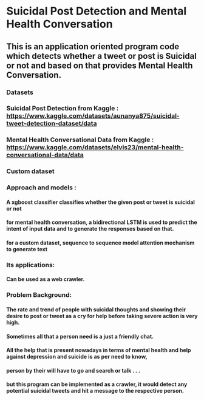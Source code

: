 # Suicidal Post Detection and Mental Health Conversation 

## This is an application oriented program code which detects whether a tweet or post is Suicidal or not and based on that provides Mental Health Conversation. 

### Datasets
### Suicidal Post Detection from Kaggle : https://www.kaggle.com/datasets/aunanya875/suicidal-tweet-detection-dataset/data
### Mental Health Conversational Data from Kaggle : https://www.kaggle.com/datasets/elvis23/mental-health-conversational-data/data
### Custom dataset

### Approach and models  : 
#### A xgboost classifier classifies whether the given post or tweet is suicidal or not 
#### for mental health conversation, a bidirectional LSTM is used to predict the intent of input data and to generate the responses based on that. 
#### for a custom dataset, sequence to sequence model attention mechanism to generate text 

### Its applications: 
#### Can be used as a web crawler. 

### Problem Background: 
#### The rate and trend of people with suicidal thoughts and showing their desire to post or tweet as a cry for help before taking severe action is very high.
#### Sometimes all that a person need is a just a friendly chat. 
#### All the help that is present nowadays in terms of mental health and help against depression and suicide is as per need to know, 
#### person by their will have to go and search or talk . . . 
#### but this program can be implemented as a crawler, it would detect any potential suicidal tweets and hit a message to the respective person. 
